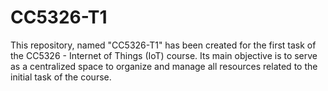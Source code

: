 # CC5326-T1
This repository, named "CC5326-T1" has been created for the first task of the CC5326 - Internet of Things (IoT) course. Its main objective is to serve as a centralized space to organize and manage all resources related to the initial task of the course.
